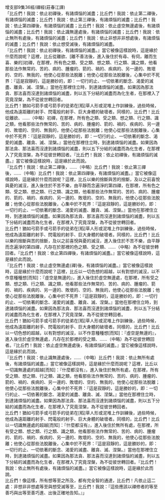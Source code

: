 增支部9集36經/禪經(莊春江譯)  
「比丘們！我說：依止初禪後，有諸煩惱的滅盡；比丘們！我說：依止第二禪後，有諸煩惱的滅盡；比丘們！我說：依止第三禪後，有諸煩惱的滅盡；比丘們！我說：依止第四禪後，有諸煩惱的滅盡；比丘們！我說：依止虛空無邊處後，有諸煩惱的滅盡；比丘們！我說：依止識無邊處後，有諸煩惱的滅盡；比丘們！我說：依止無所有處後，有諸煩惱的滅盡；比丘們！我說：依止非想非非想處後，有諸煩惱的滅盡；比丘們！我說：依止想受滅後，有諸煩惱的滅盡。  
『比丘們！我說：依止初禪後，有諸煩惱的滅盡。』當它被像這樣說時，這是緣於什麼而說呢？這裡，比丘從離欲、[離不善法後，進入後住於有尋、有伺，離而生喜、樂的]初禪，在那裡，所有色之類、受之類、想之類、行之類、識之類，他看那些法作無常的、苦的、病的、腫瘤的、箭的、禍的、疾病的、另一邊的、敗壞的、空的、無我的，他使心從那些法脫離；他使心從那些法脫離後，心集中於不死界：『這是寂靜的，這是勝妙的，即：一切行的止、一切依著的斷念、渴愛的滅盡、離貪、滅、涅槃。』當他在那裡住立時，到達諸煩惱的滅盡。如果因為那法貪、那法喜而沒達到諸煩惱的滅盡，則以五下分結的滅盡而為化生者，在那裡入了究竟涅槃，為不從彼世轉回者。  
比丘們！猶如弓箭手或弓箭手的徒弟在[稻]草人形或泥堆上作訓練後，過些時候，他成為遠距離的射手、閃電般的射手、巨大身體的破壞者。同樣的，比丘們！比丘從離欲、……（中略）初禪，在那裡，所有色之類、受之類、想之類、行之類、識之類，他看那些法作無常的、苦的、病的、腫瘤的、箭的、禍的、疾病的、另一邊的、敗壞的、空的、無我的，他使心從那些法脫離；他使心從那些法脫離後，心集中於不死界：『這是寂靜的，這是勝妙的，即：一切行的止、一切依著的斷念、渴愛的滅盡、離貪、滅、涅槃。』當他在那裡住立時，到達諸煩惱的滅盡。如果因為那法貪、那法喜而沒達到諸煩惱的滅盡，則以五下分結的滅盡而為化生者，在那裡入了究竟涅槃，為不從彼世轉回者。『比丘們！我說：依止初禪後，有諸煩惱的滅盡。』當它被像這樣說時，這是緣於此而說。  
『比丘們！我說：依止第二禪後，……（中略）比丘們！我說：依止第三禪後，……（中略）比丘們！我說：依止第四禪後，有諸煩惱的滅盡。』當它被像這樣說時，這是緣於什麼而說呢？這裡，比丘以樂的捨斷與苦的捨斷，及以之前喜悅與憂的滅沒，進入後住於不苦不樂，由平靜而念遍淨的第四禪，在那裡，所有色之類、受之類、想之類、行之類、識之類，他看那些法作無常的、苦的、病的、腫瘤的、箭的、禍的、疾病的、另一邊的、敗壞的、空的、無我的，他使心從那些法脫離；他使心從那些法脫離後，心集中於不死界：『這是寂靜的，這是勝妙的，即：一切行的止、一切依著的斷念、渴愛的滅盡、離貪、滅、涅槃。』當他在那裡住立時，到達諸煩惱的滅盡。如果因為那法貪、那法喜而沒達到諸煩惱的滅盡，則以五下分結的滅盡而為化生者，在那裡入了究竟涅槃，為不從彼世轉回者。  
比丘們！猶如弓箭手或弓箭手的徒弟在[稻]草人形或泥堆上作訓練後，過些時候，他成為遠距離的射手、閃電般的射手、巨大身體的破壞者。同樣的，比丘們！比丘以樂的捨斷與苦的捨斷，及以之前喜悅與憂的滅沒，進入後住於不苦不樂，由平靜而念遍淨的第四禪，凡存在於那裡的色之類、受之類、……（中略）為不從彼世轉回者。『比丘們！我說：依止第四禪後，有諸煩惱的滅盡。』當它被像這樣說時，這是緣於此而說。  
『比丘們！我說：依止虛空無邊處{禪}後，有諸煩惱的滅盡。』當它被像這樣說時，這是緣於什麼而說呢？這裡，比丘以一切色想的超越，以有對想的滅沒，以不作意種種想[而知]：『虛空是無邊的』，進入後住於虛空無邊處，在那裡，所有受之類、想之類、行之類、識之類，他看那些法作無常的、苦的、病的、腫瘤的、箭的、禍的、疾病的、另一邊的、敗壞的、空的、無我的，他使心從那些法脫離；他使心從那些法脫離後，心集中於不死界：『這是寂靜的，這是勝妙的，即：一切行的止、一切依著的斷念、渴愛的滅盡、離貪、滅、涅槃。』當他在那裡住立時，到達諸煩惱的滅盡。如果因為那法貪、那法喜而沒達到諸煩惱的滅盡，則以五下分結的滅盡而為化生者，在那裡入了究竟涅槃，為不從彼世轉回者。  
比丘們！猶如弓箭手或弓箭手的徒弟在[稻]草人形或泥堆上作訓練後，過些時候，他成為遠距離的射手、閃電般的射手、巨大身體的破壞者。同樣的，比丘們！比丘以一切色想的超越，以有對想的滅沒，以不作意種種想[而知]：『虛空是無邊的』，進入後住於虛空無邊處，凡存在於那裡的受之類、……（中略）為不從彼世轉回者。『比丘們！我說：依止虛空無邊處後，有諸煩惱的滅盡。』當它被像這樣說時，這是緣於此而說。  
『比丘們！我說：依止識無邊處後，……（中略）比丘們！我說：依止無所有處後，有諸煩惱的滅盡。』當它被像這樣說時，這是緣於什麼而說呢？這裡，比丘以一切識無邊處的超越[而知]：『什麼都沒有』，進入後住於無所有處，在那裡，所有受之類、想之類、行之類、識之類，他看那些法作無常的、苦的、病的、腫瘤的、箭的、禍的、疾病的、另一邊的、敗壞的、空的、無我的，他使心從那些法脫離；他使心從那些法脫離後，心集中於不死界：『這是寂靜的，這是勝妙的，即：一切行的止、一切依著的斷念、渴愛的滅盡、離貪、滅、涅槃。』當他在那裡住立時，到達諸煩惱的滅盡。如果因為那法貪、那法喜而沒達到諸煩惱的滅盡，則以五下分結的滅盡而為化生者，在那裡入了究竟涅槃，為不從彼世轉回者。  
比丘們！猶如弓箭手或弓箭手的徒弟在[稻]草人形或泥堆上作訓練後，過些時候，他成為遠距離的射手、閃電般的射手、巨大身體的破壞者。同樣的，比丘們！比丘以一切識無邊處的超越[而知]：『什麼都沒有』，進入後住於無所有處，在那裡，所有受之類、想之類、行之類、識之類，他看那些法作無常的、苦的、病的、腫瘤的、箭的、禍的、疾病的、另一邊的、敗壞的、空的、無我的，他使心從那些法脫離；他使心從那些法脫離後，心集中於不死界：『這是寂靜的，這是勝妙的，即：一切行的止、一切依著的斷念、渴愛的滅盡、離貪、滅、涅槃。』當他在那裡住立時，到達諸煩惱的滅盡。如果因為那法貪、那法喜而沒達到諸煩惱的滅盡，則以五下分結的滅盡而為化生者，在那裡入了究竟涅槃，為不從彼世轉回者。『比丘們！我說：依止無所有處後，有諸煩惱的滅盡。』當它被像這樣說時，這是緣於此而說。  
比丘們！像這樣，所有想等至之所及，都有完全智的通達，比丘們！凡依止這二處：非想非非想處等至與想受滅等至，比丘們！我說：『這些應該以禪修者的等至善巧與出等至善巧進、出後正確地告知。』」  
  
  
